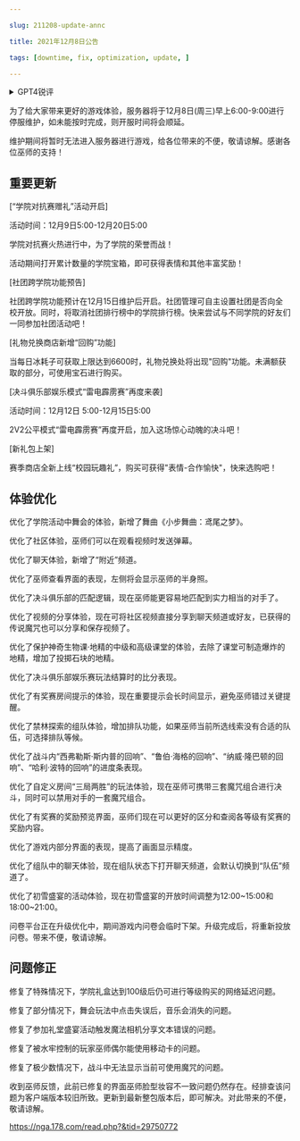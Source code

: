 ```yaml
---

slug: 211208-update-annc

title: 2021年12月8日公告

tags: [downtime, fix, optimization, update, ]

---
```


<details>

<summary>GPT4锐评</summary>



</details>

<!--truncate-->


为了给大家带来更好的游戏体验，服务器将于12月8日(周三)早上6:00-9:00进行停服维护，如未能按时完成，则开服时间将会顺延。

维护期间将暂时无法进入服务器进行游戏，给各位带来的不便，敬请谅解。感谢各位巫师的支持！

## 重要更新
[“学院对抗赛赠礼”活动开启]

活动时间：12月9日5:00-12月20日5:00

学院对抗赛火热进行中，为了学院的荣誉而战！

活动期间打开累计数量的学院宝箱，即可获得表情和其他丰富奖励！

[社团跨学院功能预告]

社团跨学院功能预计在12月15日维护后开启。社团管理可自主设置社团是否向全校开放。同时，将取消社团排行榜中的学院排行榜。快来尝试与不同学院的好友们一同参加社团活动吧！

[礼物兑换商店新增“回购”功能]

当每日冰耗子可获取上限达到6600时，礼物兑换处将出现"回购"功能。未满额获取的部分，可使用宝石进行购买。

[决斗俱乐部娱乐模式“雷电霹雳赛”再度来袭]

活动时间：12月12日 5:00-12月15日5:00

2V2公平模式“雷电霹雳赛”再度开启，加入这场惊心动魄的决斗吧！

[新礼包上架]

赛季商店全新上线“校园玩趣礼”，购买可获得"表情-合作愉快"，快来选购吧！

## <span id='optimization'>体验优化</span>
优化了学院活动中舞会的体验，新增了舞曲《小步舞曲：鸢尾之梦》。

优化了社区体验，巫师们可以在观看视频时发送弹幕。

优化了聊天体验，新增了“附近”频道。

优化了巫师查看界面的表现，左侧将会显示巫师的半身照。

优化了决斗俱乐部的匹配逻辑，现在巫师能更容易地匹配到实力相当的对手了。

优化了视频的分享体验，现在可将社区视频直接分享到聊天频道或好友，已获得的传说魔咒也可以分享和保存视频了。

优化了保护神奇生物课·地精的中级和高级课堂的体验，去除了课堂可制造爆炸的地精，增加了投掷石块的地精。

优化了决斗俱乐部娱乐赛玩法结算时的比分表现。

优化了有奖赛房间提示的体验，现在重要提示会长时间显示，避免巫师错过关键提醒。

优化了禁林探索的组队体验，增加排队功能，如果巫师当前所选线索没有合适的队伍，可选择排队等候。

优化了战斗内“西弗勒斯·斯内普的回响”、“鲁伯·海格的回响”、“纳威·隆巴顿的回响”、“哈利·波特的回响”的进度条表现。

优化了自定义房间“三局两胜”的玩法体验，现在巫师可携带三套魔咒组合进行决斗，同时可以禁用对手的一套魔咒组合。

优化了有奖赛的奖励预览界面，巫师们现在可以更好的区分和查阅各等级有奖赛的奖励内容。

优化了游戏内部分界面的表现，提高了画面显示精度。

优化了组队中的聊天体验，现在组队状态下打开聊天频道，会默认切换到“队伍”频道了。

优化了初雪盛宴的活动体验，现在初雪盛宴的开放时间调整为12:00~15:00和18:00~21:00。

问卷平台正在升级优化中，期间游戏内问卷会临时下架。升级完成后，将重新投放问卷。带来不便，敬请谅解。

## <span id='fix'>问题修正</span>
修复了特殊情况下，学院礼盒达到100级后仍可进行等级购买的网络延迟问题。

修复了部分情况下，舞会玩法中点击失误后，音乐会消失的问题。

修复了参加礼堂盛宴活动触发魔法相机分享文本错误的问题。

修复了被水牢控制的玩家巫师偶尔能使用移动卡的问题。

修复了极少数情况下，战斗中无法显示当前可使用魔咒的问题。

收到巫师反馈，此前已修复的界面巫师脸型妆容不一致问题仍然存在。经排查该问题为客户端版本较旧所致。更新到最新整包版本后，即可解决。对此带来的不便，敬请谅解。

https://nga.178.com/read.php?&tid=29750772